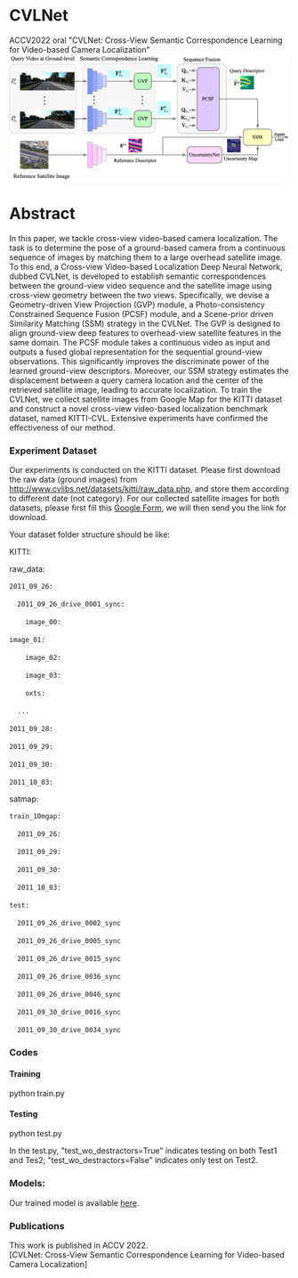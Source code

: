 # CVLNet
ACCV2022 oral "CVLNet: Cross-View Semantic Correspondence Learning for Video-based Camera Localization"
![alt text](./VBL_Framework.png)

# Abstract
In this paper, we tackle cross-view video-based camera localization. The task is to determine the pose of a ground-based camera from a continuous sequence of images by matching them to a large overhead satellite image. 
To this end, a Cross-view Video-based Localization Deep Neural Network, dubbed CVLNet, is developed to establish semantic correspondences between the ground-view video sequence and the satellite image using cross-view geometry between the two views. 
Specifically, we devise a Geometry-driven View Projection (GVP) module, a Photo-consistency Constrained Sequence Fusion (PCSF) module, and a Scene-prior driven Similarity Matching (SSM) strategy in the CVLNet.  The GVP is designed to align ground-view deep features to overhead-view satellite features in the same domain.  The PCSF module takes a continuous video as input and outputs a fused global representation for the sequential ground-view observations. 
This significantly improves the discriminate power of the learned ground-view descriptors. 
Moreover, our SSM strategy estimates the displacement between a query camera location and the center of the retrieved satellite image, leading to accurate localization. To train the CVLNet, we collect satellite images from Google Map for the KITTI dataset and construct a novel cross-view video-based localization benchmark dataset, named KITTI-CVL. Extensive experiments have confirmed the effectiveness of our method. 
### Experiment Dataset
Our experiments is conducted on the KITTI dataset. 
Please first download the raw data (ground images) from http://www.cvlibs.net/datasets/kitti/raw_data.php, and store them according to different date (not category). 
For our collected satellite images for both datasets, please first fill this [Google Form](https://forms.gle/61V7fVR2FE5emHDM6), we will then send you the link for download. 

Your dataset folder structure should be like: 

KITTI:

  raw_data:
  
    2011_09_26:
    
      2011_09_26_drive_0001_sync:
      
        image_00:
	
	image_01:
	
        image_02:
	
        image_03:
	
        oxts:
	
      ...
      
    2011_09_28:
    
    2011_09_29:
    
    2011_09_30:
    
    2011_10_03:
  
  
  satmap:
  
    train_10mgap:
    
      2011_09_26:
      
      2011_09_29:
      
      2011_09_30:
      
      2011_10_03:
      
    test:
    
      2011_09_26_drive_0002_sync
      
      2011_09_26_drive_0005_sync
      
      2011_09_26_drive_0015_sync
      
      2011_09_26_drive_0036_sync
      
      2011_09_26_drive_0046_sync
      
      2011_09_30_drive_0016_sync
      
      2011_09_30_drive_0034_sync

### Codes

#### Training 

python train.py 

#### Testing 
python test.py 

In the test.py, "test_wo_destractors=True" indicates testing on both Test1 and Tes2; "test_wo_destractors=False" indicates only test on Test2. 

### Models:
Our trained model is available [here](https://anu365-my.sharepoint.com/:u:/g/personal/u6293587_anu_edu_au/EVVeze8yhfpGpsrpuAJDpP0BqS86odkmeeQyu1rdDBJOSA?e=I9Hsk7). 



### Publications
This work is published in ACCV 2022.  
[CVLNet: Cross-View Semantic Correspondence Learning for Video-based Camera Localization]
